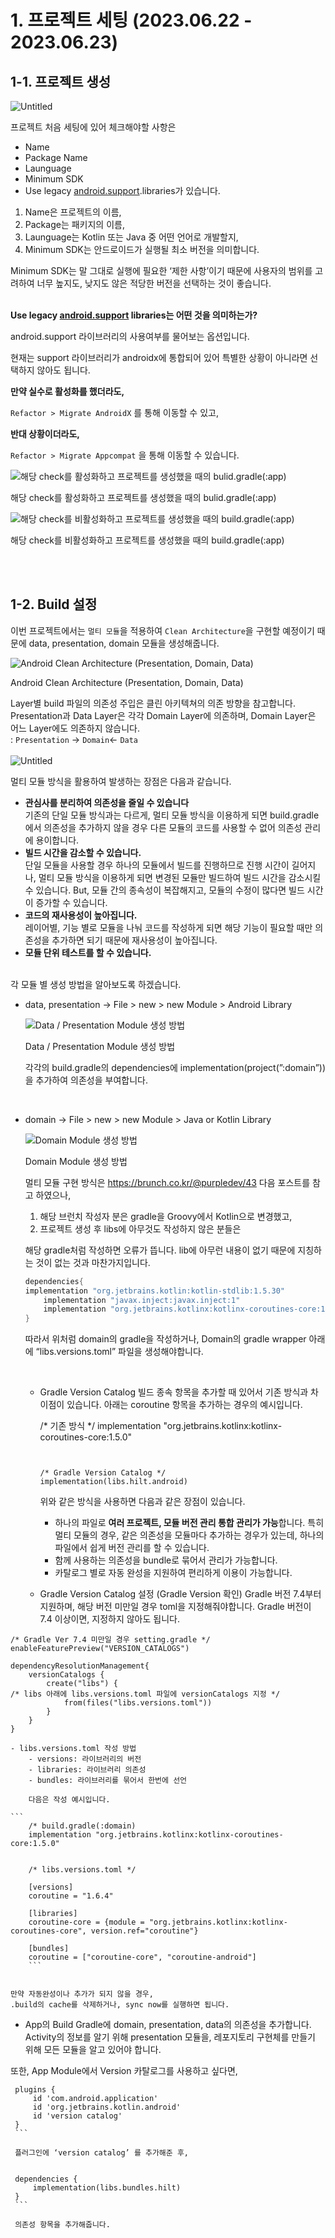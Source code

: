 # 1. 프로젝트 세팅 (2023.06.22 - 2023.06.23)
## 1-1. 프로젝트 생성

![Untitled](https://github.com/Mnseo/android-MVVM/blob/Init_ModuleSetting/readme_photo/01.png)

프로젝트 처음 세팅에 있어 체크해야할 사항은 

- Name
- Package Name
- Launguage
- Minimum SDK
- Use legacy [android.support](http://android.support).libraries가 있습니다.

1. Name은 프로젝트의 이름,
2. Package는 패키지의 이름,
3. Launguage는 Kotlin 또는 Java 중 어떤 언어로 개발할지,
4. Minimum SDK는 안드로이드가 실행될 최소 버전을 의미합니다.

Minimum SDK는 말 그대로 실행에 필요한 ‘제한 사항’이기 때문에 사용자의 범위를 고려하여 너무 높지도, 낮지도 않은 적당한 버전을 선택하는 것이 좋습니다. 
<br></br>

**Use legacy [android.support](http://android.support) libraries는 어떤 것을 의미하는가?**

android.support 라이브러리의 사용여부를 물어보는 옵션입니다.

현재는 support 라이브러리가 androidx에 통합되어 있어 특별한 상황이 아니라면 선택하지 않아도 됩니다.

**만약 실수로 활성화를 했더라도,** 

`Refactor > Migrate AndroidX` 를 통해 이동할 수 있고, 

**반대 상황이더라도,**

 `Refactor > Migrate Appcompat` 을 통해 이동할 수 있습니다.
 
![해당 check를 활성화하고 프로젝트를 생성했을 때의 bulid.gradle(:app)](https://github.com/Mnseo/android-MVVM/blob/Init_ModuleSetting/readme_photo/02.png)

해당 check를 활성화하고 프로젝트를 생성했을 때의 bulid.gradle(:app)
<br>

![해당 check를 비활성화하고 프로젝트를 생성했을 때의 build.gradle(:app)](https://github.com/Mnseo/android-MVVM/blob/Init_ModuleSetting/readme_photo/03.png)

해당 check를 비활성화하고 프로젝트를 생성했을 때의 build.gradle(:app)

<br></br>


## 1-2. Build 설정

이번 프로젝트에서는 `멀티 모듈`을 적용하여 `Clean Architecture`을 구현할 예정이기 때문에 data, presentation, domain 모듈을 생성해줍니다.

![Android Clean Architecture (Presentation, Domain, Data)](https://github.com/Mnseo/android-MVVM/blob/Init_ModuleSetting/readme_photo/06.png)

Android Clean Architecture (Presentation, Domain, Data)

Layer별 build 파일의 의존성 주입은 클린 아키텍쳐의 의존 방향을 참고합니다.<br>
Presentation과 Data Layer은 각각 Domain Layer에 의존하며,
Domain Layer은 어느 Layer에도 의존하지 않습니다.<br>
: `Presentation` → `Domain`← `Data`
<br></br>
![Untitled](https://github.com/Mnseo/android-MVVM/blob/Init_ModuleSetting/readme_photo/05.png)

멀티 모듈 방식을 활용하여 발생하는 장점은 다음과 같습니다.

- **관심사를 분리하여 의존성을 줄일 수 있습니다**
  <br>
기존의 단일 모듈 방식과는 다르게,
멀티 모듈 방식을 이용하게 되면 build.gradle에서 의존성을 추가하지 않을 경우 다른 모듈의 코드를 사용할 수 없어 의존성 관리에 용이합니다.
- **빌드 시간을 감소할 수 있습니다.**
  <br>
단일 모듈을 사용할 경우 하나의 모듈에서 빌드를 진행하므로 진행 시간이 길어지나, 멀티 모듈 방식을 이용하게 되면 변경된 모듈만 빌드하여 빌드 시간을 감소시킬 수 있습니다.
But, 모듈 간의 종속성이 복잡해지고, 모듈의 수정이 많다면 빌드 시간이 증가할 수 있습니다.
- **코드의 재사용성이 높아집니다.**
  <br>
레이어별, 기능 별로 모듈을 나눠 코드를 작성하게 되면 해당 기능이 필요할 때만 의존성을 추가하면 되기 때문에 재사용성이 높아집니다.
- **모듈 단위 테스트를 할 수 있습니다.**

<br>
각 모듈 별 생성 방법을 알아보도록 하겠습니다.

- data, presentation → File > new > new Module > Android Library
    
    ![Data / Presentation Module 생성 방법](https://github.com/Mnseo/android-MVVM/blob/Init_ModuleSetting/readme_photo/04.png)
    
    Data / Presentation Module 생성 방법
    
    각각의 build.gradle의 dependencies에 implementation(project(”:domain”)) 을 추가하여 의존성을 부여합니다.

  <br>
    
- domain → File > new > new Module > Java or Kotlin Library
    
    ![Domain Module 생성 방법 ](https://github.com/Mnseo/android-MVVM/blob/Init_ModuleSetting/readme_photo/07.png)
    
    Domain Module 생성 방법 
    
    멀티 모듈 구현 방식은 https://brunch.co.kr/@purpledev/43 다음 포스트를 참고 하였으나,
    
     1. 해당 브런치 작성자 분은 gradle을 Groovy에서 Kotlin으로 변경했고, 
     2. 프로젝트 생성 후 libs에 아무것도 작성하지 않은 분들은 
    
    해당 gradle처럼 작성하면 오류가 뜹니다.
    lib에 아무런 내용이 없기 때문에 지칭하는 것이 없는 것과 마찬가지입니다.
    
    ```groovy
    dependencies{
    implementation "org.jetbrains.kotlin:kotlin-stdlib:1.5.30"
        implementation "javax.inject:javax.inject:1"
        implementation "org.jetbrains.kotlinx:kotlinx-coroutines-core:1.5.0"
    }
    ```
    
    따라서 위처럼 domain의 gradle을 작성하거나,
    Domain의 gradle wrapper 아래에 “libs.versions.toml” 파일을 생성해야합니다.

  <br>
    
    - Gradle Version Catalog 
    빌드 종속 항목을 추가할 때 있어서 기존 방식과 차이점이 있습니다.
    아래는 coroutine 항목을 추가하는 경우의 예시입니다.
        

        /* 기존 방식 */
        implementation "org.jetbrains.kotlinx:kotlinx-coroutines-core:1.5.0"
        ```
        
      
        /* Gradle Version Catalog */ 
        implementation(libs.hilt.android)
        ```
        
        위와 같은 방식을 사용하면 다음과 같은 장점이 있습니다.
        
        - 하나의 파일로 **여러 프로젝트, 모듈 버전 관리 통합 관리가 가능**합니다.
        특히 멀티 모듈의 경우, 같은 의존성을 모듈마다 추가하는 경우가 있는데, 하나의 파일에서 쉽게 버전 관리를 할 수 있습니다.
        - 함께 사용하는 의존성을 bundle로 묶어서 관리가 가능합니다.
        - 카탈로그 별로 자동 완성을 지원하여 편리하게 이용이 가능합니다.
        
    - Gradle Version Catalog 설정 (Gradle Version 확인)
    Gradle 버전 7.4부터 지원하며, 해당 버전 미만일 경우 toml을 지정해줘야합니다. 
    Gradle 버전이 7.4 이상이면, 지정하지 않아도 됩니다.
    
```
/* Gradle Ver 7.4 미만일 경우 setting.gradle */
enableFeaturePreview("VERSION_CATALOGS")

dependencyResolutionManagement{
    versionCatalogs {
        create("libs") {
/* libs 아래에 libs.versions.toml 파일에 versionCatalogs 지정 */
            from(files("libs.versions.toml"))
        }
    }
}
```
    - libs.versions.toml 작성 방법
        - versions: 라이브러리의 버전
        - libraries: 라이브러리 의존성
        - bundles: 라이브러리를 묶어서 한번에 선언
        
        다음은 작성 예시입니다.
        
    ```
        /* build.gradle(:domain)
        implementation "org.jetbrains.kotlinx:kotlinx-coroutines-core:1.5.0"
        
   
        /* libs.versions.toml */
        
        [versions]
        coroutine = "1.6.4"
        
        [libraries]
        coroutine-core = {module = "org.jetbrains.kotlinx:kotlinx-coroutines-core", version.ref="coroutine"}
        
        [bundles]
        coroutine = ["coroutine-core", "coroutine-android"]
        ```

       
    만약 자동완성이나 추가가 되지 않을 경우,
    .build의 cache를 삭제하거나, sync now를 실행하면 됩니다.
        
- App의 Build Gradle에 domain, presentation, data의 의존성을 추가합니다. Activity의 정보를 알기 위해 presentation 모듈을,
레포지토리 구현체를 만들기 위해 모든 모듈을 알고 있어야 합니다.

 또한, App Module에서 Version 카탈로그를 사용하고 싶다면,
     
     
     plugins {
         id 'com.android.application'
         id 'org.jetbrains.kotlin.android'
         id 'version catalog'
     }
     ```
     
     플러그인에 ‘version catalog’ 를 추가해준 후,
     
    
     dependencies {
         implementation(libs.bundles.hilt)
     }
     ```
     
     의존성 항목을 추가해줍니다.
